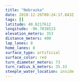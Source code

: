 ```yaml
---
title: "Nebraska"
date: 2018-12-26T00:24:17.843Z
tags: []
latitude: 40.8217612
longitude: -96.7038523
elevation_meters: 353
distance_meters: 400
lap_lanes: 8
home_lanes: 8
surface_type: artificial
surface_color: red
turn_diameter_meters: 73
turn_radius_b_meters: 35.33
steeple_water_location: inside
---
```


